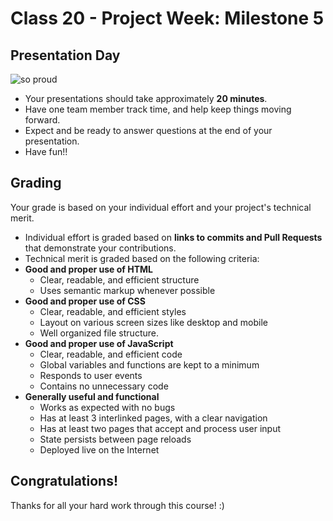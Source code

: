 # Class 20 -  Project Week: Milestone 5
## Presentation Day

![so proud](https://media.giphy.com/media/BzAl7rKoY4Zig/giphy.gif?response_id=591f68ee7f7b217ab7679e5e)

* Your presentations should take approximately **20 minutes**.
* Have one team member track time, and help keep things moving forward.
* Expect and be ready to answer questions at the end of your presentation.
* Have fun!!

## Grading
Your grade is based on your individual effort and your project's technical merit.
* Individual effort is graded based on **links to commits and Pull Requests** that demonstrate your contributions.
* Technical merit is graded based on the following criteria:
 * **Good and proper use of HTML**
   * Clear, readable, and efficient structure
    * Uses semantic markup whenever possible
 * **Good and proper use of CSS**
    * Clear, readable, and efficient styles
    * Layout on various screen sizes like desktop and mobile
    * Well organized file structure.
 * **Good and proper use of JavaScript**
    * Clear, readable, and efficient code
    * Global variables and functions are kept to a minimum
    * Responds to user events
    * Contains no unnecessary code
 * **Generally useful and functional**
    * Works as expected with no bugs
    * Has at least 3 interlinked pages, with a clear navigation
    * Has at least two pages that accept and process user input
    * State persists between page reloads
    * Deployed live on the Internet

## Congratulations!
Thanks for all your hard work through this course! :)
